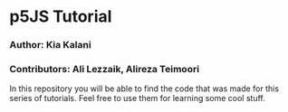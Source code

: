 # p5JS Tutorial

### Author: Kia Kalani

### Contributors: Ali Lezzaik, Alireza Teimoori

In this repository you will be able to find the code that was made for this series of tutorials. Feel free to use them for learning some cool stuff.